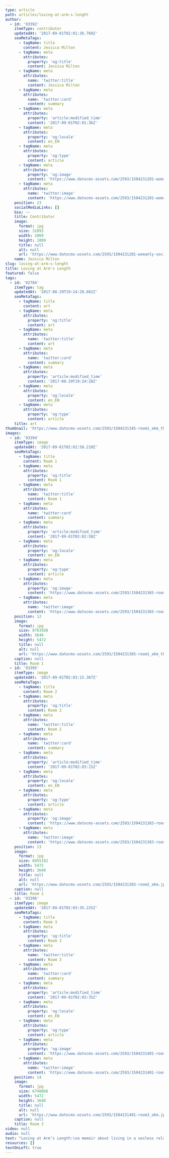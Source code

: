 ```yaml
---
type: article
path: articles/loving-at-arm-s-lenght
author:
  - id: '93392'
    itemType: contributor
    updatedAt: '2017-09-01T02:01:36.769Z'
    seoMetaTags:
      - tagName: title
        content: Jessica Milton
      - tagName: meta
        attributes:
          property: 'og:title'
          content: Jessica Milton
      - tagName: meta
        attributes:
          name: 'twitter:title'
          content: Jessica Milton
      - tagName: meta
        attributes:
          name: 'twitter:card'
          content: summary
      - tagName: meta
        attributes:
          property: 'article:modified_time'
          content: '2017-09-01T02:01:36Z'
      - tagName: meta
        attributes:
          property: 'og:locale'
          content: en_EN
      - tagName: meta
        attributes:
          property: 'og:type'
          content: article
      - tagName: meta
        attributes:
          property: 'og:image'
          content: 'https://www.datocms-assets.com/2593/1504231201-womanly-social-assets_circle_blk_crop2.jpg?'
      - tagName: meta
        attributes:
          name: 'twitter:image'
          content: 'https://www.datocms-assets.com/2593/1504231201-womanly-social-assets_circle_blk_crop2.jpg?'
    position: 23
    socialMediaLinks: []
    bio: ~~
    title: Contributor
    image:
      format: jpg
      size: 31093
      width: 1009
      height: 1009
      title: null
      alt: null
      url: 'https://www.datocms-assets.com/2593/1504231201-womanly-social-assets_circle_blk_crop2.jpg?'
    name: Jessica Milton
slug: loving-at-arm-s-lenght
title: Loving at Arm's Length
featured: false
tags:
  - id: '92784'
    itemType: tag
    updatedAt: '2017-08-29T19:24:28.662Z'
    seoMetaTags:
      - tagName: title
        content: art
      - tagName: meta
        attributes:
          property: 'og:title'
          content: art
      - tagName: meta
        attributes:
          name: 'twitter:title'
          content: art
      - tagName: meta
        attributes:
          name: 'twitter:card'
          content: summary
      - tagName: meta
        attributes:
          property: 'article:modified_time'
          content: '2017-08-29T19:24:28Z'
      - tagName: meta
        attributes:
          property: 'og:locale'
          content: en_EN
      - tagName: meta
        attributes:
          property: 'og:type'
          content: article
    title: art
thumbnail: 'https://www.datocms-assets.com/2593/1504231345-room1_akm_thumbnail.jpg?'
images:
  - id: '93394'
    itemType: image
    updatedAt: '2017-09-01T02:02:58.210Z'
    seoMetaTags:
      - tagName: title
        content: Room 1
      - tagName: meta
        attributes:
          property: 'og:title'
          content: Room 1
      - tagName: meta
        attributes:
          name: 'twitter:title'
          content: Room 1
      - tagName: meta
        attributes:
          name: 'twitter:card'
          content: summary
      - tagName: meta
        attributes:
          property: 'article:modified_time'
          content: '2017-09-01T02:02:58Z'
      - tagName: meta
        attributes:
          property: 'og:locale'
          content: en_EN
      - tagName: meta
        attributes:
          property: 'og:type'
          content: article
      - tagName: meta
        attributes:
          property: 'og:image'
          content: 'https://www.datocms-assets.com/2593/1504231365-room1_akm_thumbnail.jpg?'
      - tagName: meta
        attributes:
          name: 'twitter:image'
          content: 'https://www.datocms-assets.com/2593/1504231365-room1_akm_thumbnail.jpg?'
    position: 12
    image:
      format: jpg
      size: 8763588
      width: 3648
      height: 5472
      title: null
      alt: null
      url: 'https://www.datocms-assets.com/2593/1504231365-room1_akm_thumbnail.jpg?'
    caption: null
    title: Room 1
  - id: '93395'
    itemType: image
    updatedAt: '2017-09-01T02:03:15.367Z'
    seoMetaTags:
      - tagName: title
        content: Room 2
      - tagName: meta
        attributes:
          property: 'og:title'
          content: Room 2
      - tagName: meta
        attributes:
          name: 'twitter:title'
          content: Room 2
      - tagName: meta
        attributes:
          name: 'twitter:card'
          content: summary
      - tagName: meta
        attributes:
          property: 'article:modified_time'
          content: '2017-09-01T02:03:15Z'
      - tagName: meta
        attributes:
          property: 'og:locale'
          content: en_EN
      - tagName: meta
        attributes:
          property: 'og:type'
          content: article
      - tagName: meta
        attributes:
          property: 'og:image'
          content: 'https://www.datocms-assets.com/2593/1504231383-room2_akm.jpg?'
      - tagName: meta
        attributes:
          name: 'twitter:image'
          content: 'https://www.datocms-assets.com/2593/1504231383-room2_akm.jpg?'
    position: 13
    image:
      format: jpg
      size: 8955182
      width: 5472
      height: 3648
      title: null
      alt: null
      url: 'https://www.datocms-assets.com/2593/1504231383-room2_akm.jpg?'
    caption: null
    title: Room 2
  - id: '93396'
    itemType: image
    updatedAt: '2017-09-01T02:03:35.225Z'
    seoMetaTags:
      - tagName: title
        content: Room 3
      - tagName: meta
        attributes:
          property: 'og:title'
          content: Room 3
      - tagName: meta
        attributes:
          name: 'twitter:title'
          content: Room 3
      - tagName: meta
        attributes:
          name: 'twitter:card'
          content: summary
      - tagName: meta
        attributes:
          property: 'article:modified_time'
          content: '2017-09-01T02:03:35Z'
      - tagName: meta
        attributes:
          property: 'og:locale'
          content: en_EN
      - tagName: meta
        attributes:
          property: 'og:type'
          content: article
      - tagName: meta
        attributes:
          property: 'og:image'
          content: 'https://www.datocms-assets.com/2593/1504231401-room3_akm.jpg?'
      - tagName: meta
        attributes:
          name: 'twitter:image'
          content: 'https://www.datocms-assets.com/2593/1504231401-room3_akm.jpg?'
    position: 14
    image:
      format: jpg
      size: 6748066
      width: 5472
      height: 3648
      title: null
      alt: null
      url: 'https://www.datocms-assets.com/2593/1504231401-room3_akm.jpg?'
    caption: null
    title: Room 3
video: null
audio: null
text: "Loving at Arm’s Length:\na memoir about living in a sexless relationship.\nBy: Jessica Milton\n\n\tAs a woman it can be difficult to imagine an instance where a man would not want to have sex with you. With all the misogyny, societal expectations, and disadvantages to being a woman today, one of the times sexism seemingly benefits us is when it comes to sparing us this rejection. Yet somehow I found myself there, in a situation where I slept next to a man who, night after night, didn’t lay a finger on me. To say I was lonely would be an understatement. I was more than lonely: I was embarrassed, I was angry, and I was being extremely selfish.\n\tThis man and I, let’s call him Christian, had been in a committed relationship for quite some time. We had fun together, rarely fought, loved each other, and were truly best friends. People loved to spend time with us for that reason. We gave each other space, while also being a part of each other's world. It was the perfect balance.\n\tBalance, however, is delicate, and ours was soon disrupted. As is common with couples who spend their youth together, we eventually both wanted to break free. We went our separate ways. I moved into an apartment in an exciting new city, with my best friends. I began working on my career, and started dating for the first time in three years. A year had gone by since the break up, and I was just beginning to strike a new balance, when Christian and I decided to give the relationship another shot. In hindsight, we both should have known it was a premature move. But hindsight is a presumptuous bitch who only knows to say “told ya so.” And so, we tried. But modern dating is complicated. To make a long story short, I was caught chatting up another guy via iMessage, on my MacBook. We seemingly resolved the issue, and made a solid re-commitment to our relationship, but this was the beginning of the end.\n\tWe always had what I would call an “above average” sex life. After this incident occurred, his drive nearly vanished. Christian’s view of me had changed for having betrayed his trust. Sex was still happening, but much less frequently. At this point in time, the universe conspired in such a way that my lease was going to be up, and we had the opportunity to move in together. Neither of us was ready, we both knew that, so we didn’t make any immediate formal decisions. But on move-out day, Christian drove that U-Haul straight to our new place, no discussions. It was almost as if we were too scared to say it out loud. Our inner-selves must have known then, what we would learn later by moving in together.\nFor nine months we lived in the same house, slept in the same room, and shared the same bed. And for nine months, we did not once have sex. We tried in the beginning, but it quickly became clear that that part of our bond had died. I was too ashamed to talk to my friends about it, so I kept this to myself. I knew that people would think Christian was cheating, but I knew he wasn’t. The tears in his eyes, and the pain in his face, made that impossible to doubt. Our sex struggles were probably harder for him to bear than they were for me. The amount of mutual crying, and late night conversations that went into soothing a living, breathing wound is unimaginable. I blamed myself for what I had done, for not being as attractive as I was before, for being a nag. Christian insisted it had nothing to do with me, and blamed himself for gaining weight, for low self-confidence due to hair loss, for undiagnosed depression. Regardless of where the blame lay, we still had a problem, and we had no idea how to fix it. So, we both stopped trying. I became a recluse, turning to booze and TV as distractions, and Christian escaped by hanging with his friends or at the gym, as often as possible. Everyday, we kissed, said “I love you,” shared meals, and held each other, until we fell asleep. There was still so much love and intimacy between us, but nothing was enough to fill the void of a physical, sexual connection for us, no matter how much we tried to convince ourselves otherwise.\n\tWhen we did muster up the courage to try, the sex was forced, and uncomfortable. Like having sex with a stranger, but sober. We agreed, once again, that it would be best for us to end the relationship. At that point, I thought I would never have a healthy sexual relationship again. I was so terrified of my body not working, of it not doing what I needed and wanted it to do, that I avoided sexual contact for months afterward. When I did finally have sex again, it was with a man who I spent months getting to know intimately before taking that step, and even then I was afraid. Learning that my body was not broken was more painful than I could have expected. Our relationship is what was broken, and my sexuality was only a casualty of that. I moved out, and began the process of healing what I would learn to call sexual trauma. Christian moved on too, eventually saw a doctor to regulate his low libido, and, with time, we became great friends. \n\tLooking back, one of my regrets is not sharing this experience with people around me as it was happening. I’ve since met various women who have been in similar situations, and I feel honored to have contributed to their healing. Back then, I would’ve given anything to talk to someone in the same position as me; to feel less alone and less humiliated. I also regret expecting Christian to have all the answers for me. I neglected to acknowledge that he was hurting, too. He was experiencing physical and mental pain, in addition to bearing my emotional weight. He never tried to pass it off on me, though. I, however, never hesitated to point the finger at him for not wanting me, not telling me what I needed to do to to make it better, and for running around with his friends instead of staying with me. Ultimately, the way I interacted with him during our hardship was unfair, and is what I’ve had the hardest time forgiving myself for.\nIf this story reflects your (or a loved one’s) experience, my only plea is that you remember that sexuality is not “one size fits all.” Intimacy, sex, and love are all important parts of a relationship, but can mean different things to different people. Christian being a man does not exempt him from sickness, mental illness, and other ailments that contribute to sexual health and readiness. In these moments, we have the opportunity to examine how ideas of masculinity can also hurt men deeply. I advise anyone in a sexless relationship to check their ego at the door because, more often than not, when sexual problems arise they are from within, and not a reflection of their partner. I would urge them to lovingly support their partner, whether from inside the relationship or out of it. Read the book “Come as You Are,” by Emily Nagoski, maybe even as a couple. Educate yourselves, act from love instead of fear, and remember that one day, you will have your desires fulfilled."
resources: []
textOnLeft: true
---
```


